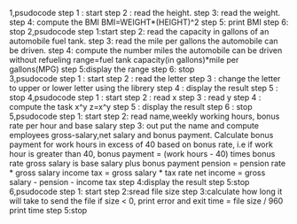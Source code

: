 1,psudocode
step 1 : start
step 2 : read the height. 
step 3: read the weight.
step 4: compute the BMI
            BMI=WEIGHT*(HEIGHT)^2
step 5: print BMI
step 6: stop
2,psudocode
step 1:start
step 2: read the capacity in gallons of an automobile fuel tank.
step 3: read the mile per gallons the automobile can be driven.
step 4: compute the number miles the automobile can be driven without refueling
           range=fuel tank capacity(in gallons)*mile per gallons(MPG)
step 5:display the range
step 6: stop           
3,psudocode
step 1 : start
step 2 : read the letter
step 3 : change the letter to upper or lower letter
using the librery 
step 4 : display the result
step 5 : stop
4,psudocode
step 1 : start
step 2 : read x
step 3 : read y
step 4 : compute the task x^y
z=x^y
step 5 : display the result
step 6 : stop
5,psudocode
step 1: start
step 2: read name,weekly working hours, bonus rate per hour and base salary
step 3: out put the name and compute employees gross-salary,net salary and bonus payment.
Calculate bonus payment for work hours in excess of 40 based on bonus rate, i.e if work hour is greater 
than 40, bonus payment = (work hours - 40) times bonus rate
gross salary is base salary plus bonus payment
pension = pension rate * gross salary
income tax = gross salary * tax rate
net income = gross salary - pension - income tax
step 4:display the result
step 5:stop
6,psudocode
step 1: start
step 2:sread file size
step 3:calculate how long it will take to send the file
if size < 0, print error and exit
time = file size / 960
print time
step 5:stop
